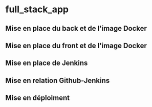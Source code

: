 # full_stack_app

## Mise en place du back et de l'image Docker

## Mise en place du front et de l'image Docker

## Mise en place de Jenkins

## Mise en relation Github-Jenkins

## Mise en déploiment